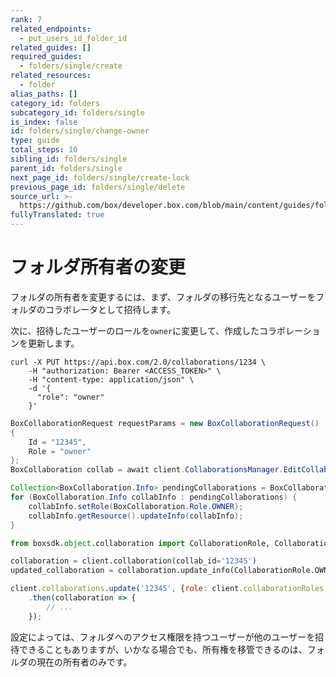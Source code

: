 ```yaml
---
rank: 7
related_endpoints:
  - put_users_id_folder_id
related_guides: []
required_guides:
  - folders/single/create
related_resources:
  - folder
alias_paths: []
category_id: folders
subcategory_id: folders/single
is_index: false
id: folders/single/change-owner
type: guide
total_steps: 10
sibling_id: folders/single
parent_id: folders/single
next_page_id: folders/single/create-lock
previous_page_id: folders/single/delete
source_url: >-
  https://github.com/box/developer.box.com/blob/main/content/guides/folders/single/change-owner.md
fullyTranslated: true
---
```

# フォルダ所有者の変更

フォルダの所有者を変更するには、まず、フォルダの移行先となるユーザーをフォルダのコラボレータとして招待します。

<Samples id="post_collaborations">

</Samples>

次に、招待したユーザーのロールを`owner`に変更して、作成したコラボレーションを更新します。

<Tabs>

<Tab title="cURL">

```curl
curl -X PUT https://api.box.com/2.0/collaborations/1234 \
    -H "authorization: Bearer <ACCESS_TOKEN>" \
    -H "content-type: application/json" \
    -d '{
      "role": "owner"
    }'

```

</Tab>

<Tab title=".NET">

```csharp
BoxCollaborationRequest requestParams = new BoxCollaborationRequest()
{
    Id = "12345",
    Role = "owner"
};
BoxCollaboration collab = await client.CollaborationsManager.EditCollaborationAsync(requestParams);

```

</Tab>

<Tab title="Java">

```java
Collection<BoxCollaboration.Info> pendingCollaborations = BoxCollaboration.getPendingCollaborations(api);
for (BoxCollaboration.Info collabInfo : pendingCollaborations) {
    collabInfo.setRole(BoxCollaboration.Role.OWNER);
    collabInfo.getResource().updateInfo(collabInfo);
}

```

</Tab>

<Tab title="Python">

```python
from boxsdk.object.collaboration import CollaborationRole, CollaborationStatus

collaboration = client.collaboration(collab_id='12345')
updated_collaboration = collaboration.update_info(CollaborationRole.OWNER)

```

</Tab>

<Tab title="Node">

```js
client.collaborations.update('12345', {role: client.collaborationRoles.OWNER})
    .then(collaboration => {
        // ...
    });

```

</Tab>

</Tabs>

<Message warning>

設定によっては、フォルダへのアクセス権限を持つユーザーが他のユーザーを招待できることもありますが、いかなる場合でも、所有権を移管できるのは、フォルダの現在の所有者のみです。

</Message>

